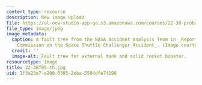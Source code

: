 ```yaml
---
content_type: resource
description: New image Upload
file: https://ol-ocw-studio-app-qa.s3.amazonaws.com/courses/22-38-probability-and-its-applications-to-reliability-quality-control-and-risk-assessment-fall-2005/1f3a23e7e20003852eba5584dfe7f198_22-38f05-th.jpg
file_type: image/jpeg
image_metadata:
  caption: A fault tree from the NASA Accident Analysis Team in _Report of the Presidential
    Commission on the Space Shuttle Challenger Accident_. (Image courtesy of [NASA](http://www.nasa.gov/).)
  credit: ''
  image-alt: Fault tree for external tank and solid rocket booster.
resourcetype: Image
title: 22-38f05-th.jpg
uid: 1f3a23e7-e200-0385-2eba-5584dfe7f198
---
```

